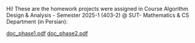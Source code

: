 Hi! These are the homework projects were assigned in Course Algorithm Design & Analysis - Semester 2025-1 (403-2) @ SUT- Mathematics & CS Department (in Persian):

[doc_phase1.pdf](https://github.com/user-attachments/files/21230245/default.pdf)
[doc_phase2.pdf](https://github.com/user-attachments/files/21230256/2.pdf)
